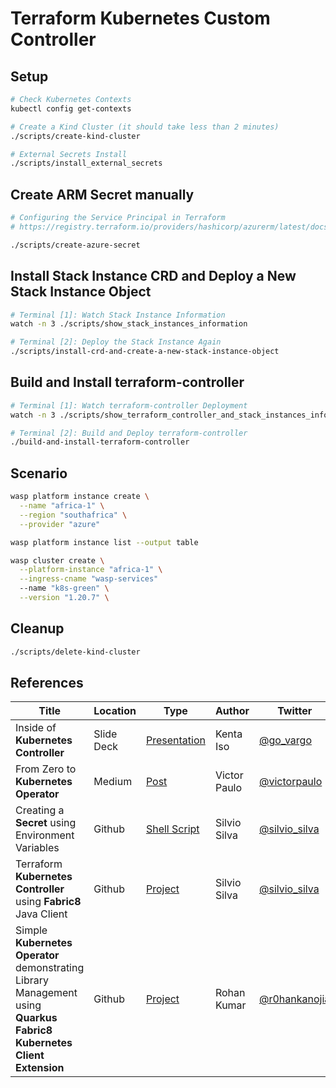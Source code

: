 # Terraform Kubernetes Custom Controller

## Setup

```bash
# Check Kubernetes Contexts
kubectl config get-contexts

# Create a Kind Cluster (it should take less than 2 minutes)
./scripts/create-kind-cluster

# External Secrets Install
./scripts/install_external_secrets
```

## Create ARM Secret manually

```bash
# Configuring the Service Principal in Terraform
# https://registry.terraform.io/providers/hashicorp/azurerm/latest/docs/guides/service_principal_client_secret#configuring-the-service-principal-in-terraform

./scripts/create-azure-secret
```

## Install Stack Instance CRD and Deploy a New Stack Instance Object

```bash
# Terminal [1]: Watch Stack Instance Information
watch -n 3 ./scripts/show_stack_instances_information

# Terminal [2]: Deploy the Stack Instance Again
./scripts/install-crd-and-create-a-new-stack-instance-object
```

## Build and Install terraform-controller

```bash
# Terminal [1]: Watch terraform-controller Deployment
watch -n 3 ./scripts/show_terraform_controller_and_stack_instances_information

# Terminal [2]: Build and Deploy terraform-controller
./build-and-install-terraform-controller
```

## Scenario

```bash
wasp platform instance create \
  --name "africa-1" \
  --region "southafrica" \
  --provider "azure"

wasp platform instance list --output table

wasp cluster create \
  --platform-instance "africa-1" \
  --ingress-cname "wasp-services"
  --name "k8s-green" \
  --version "1.20.7" \

```

## Cleanup

```bash
./scripts/delete-kind-cluster
```

## References

Title                                                                                                                 | Location   | Type                                                                                                | Author       | Twitter                                           | Linkedin                                                                      | Github                                         
--------------------------------------------------------------------------------------------------------------------- | ---------- | --------------------------------------------------------------------------------------------------- | ------------ | ------------------------------------------------- | ----------------------------------------------------------------------------- | -----------------------------------------------
Inside of **Kubernetes Controller**                                                                                   | Slide Deck | [Presentation](https://speakerdeck.com/govargo/inside-of-kubernetes-controller?slide=42)            | Kenta Iso    | [@go_vargo](https://twitter.com/go_vargo)         |                                                                               | 
From Zero to **Kubernetes Operator**                                                                                  | Medium     | [Post](https://medium.com/@victorpaulo/from-zero-to-kubernetes-operator-dd06436b9d89)               | Victor Paulo | [@victorpaulo](https://twitter.com/victorpaulo)   | [victorpaulo](https://www.linkedin.com/in/victorpaulo/detail/contact-info/)   |
Creating a **Secret** using Environment Variables                                                                     | Github     | [Shell Script](https://github.com/smsilva/terraform-packager/blob/main/kubernetes/create-secret.sh) | Silvio Silva | [@silvio_silva](https://twitter.com/silvio_silva) | [silviomsilva](https://www.linkedin.com/in/silviomsilva/detail/contact-info/) | 
Terraform **Kubernetes Controller** using **Fabric8** Java Client                                                     | Github     | [Project](https://github.com/smsilva/terraform-kubernetes-controller)                               | Silvio Silva | [@silvio_silva](https://twitter.com/silvio_silva) | [silviomsilva](https://www.linkedin.com/in/silviomsilva/detail/contact-info/) | [smsilva](https://github.com/smsilva)
Simple **Kubernetes Operator** demonstrating Library Management using **Quarkus Fabric8 Kubernetes Client Extension** | Github     | [Project](https://github.com/rohanKanojia/librarybookoperatorinjava)                                | Rohan Kumar  | [@r0hankanojia](https://twitter.com/r0hankanojia) |                                                                               | [rohanKanojia](https://github.com/rohanKanojia)
